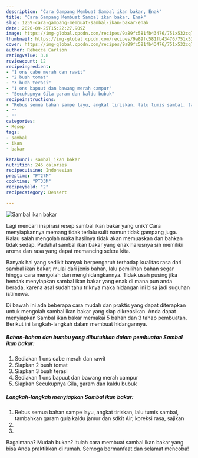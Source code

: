 ```yaml
---
description: "Cara Gampang Membuat Sambal ikan bakar, Enak"
title: "Cara Gampang Membuat Sambal ikan bakar, Enak"
slug: 1259-cara-gampang-membuat-sambal-ikan-bakar-enak
date: 2020-09-25T15:22:27.909Z
image: https://img-global.cpcdn.com/recipes/9a89fc581fb43476/751x532cq70/sambal-ikan-bakar-foto-resep-utama.jpg
thumbnail: https://img-global.cpcdn.com/recipes/9a89fc581fb43476/751x532cq70/sambal-ikan-bakar-foto-resep-utama.jpg
cover: https://img-global.cpcdn.com/recipes/9a89fc581fb43476/751x532cq70/sambal-ikan-bakar-foto-resep-utama.jpg
author: Rebecca Carlson
ratingvalue: 3.8
reviewcount: 12
recipeingredient:
- "1 ons cabe merah dan rawit"
- "2 bush tomat"
- "3 buah terasi"
- "1 ons bapuut dan bawang merah campur"
- "Secukupnya Gila garam dan kaldu bubuk"
recipeinstructions:
- "Rebus semua bahan sampe layu, angkat tiriskan, lalu tumis sambal, tambahkan garam gula kaldu jamur dan sdkit Air, koreksi rasa, sajikan"
- ""
- ""
categories:
- Resep
tags:
- sambal
- ikan
- bakar

katakunci: sambal ikan bakar 
nutrition: 245 calories
recipecuisine: Indonesian
preptime: "PT27M"
cooktime: "PT33M"
recipeyield: "2"
recipecategory: Dessert

---
```



![Sambal ikan bakar](https://img-global.cpcdn.com/recipes/9a89fc581fb43476/751x532cq70/sambal-ikan-bakar-foto-resep-utama.jpg)

Lagi mencari inspirasi resep sambal ikan bakar yang unik? Cara menyiapkannya memang tidak terlalu sulit namun tidak gampang juga. Kalau salah mengolah maka hasilnya tidak akan memuaskan dan bahkan tidak sedap. Padahal sambal ikan bakar yang enak harusnya sih memiliki aroma dan rasa yang dapat memancing selera kita.



Banyak hal yang sedikit banyak berpengaruh terhadap kualitas rasa dari sambal ikan bakar, mulai dari jenis bahan, lalu pemilihan bahan segar hingga cara mengolah dan menghidangkannya. Tidak usah pusing jika hendak menyiapkan sambal ikan bakar yang enak di mana pun anda berada, karena asal sudah tahu triknya maka hidangan ini bisa jadi suguhan istimewa.


Di bawah ini ada beberapa cara mudah dan praktis yang dapat diterapkan untuk mengolah sambal ikan bakar yang siap dikreasikan. Anda dapat menyiapkan Sambal ikan bakar memakai 5 bahan dan 3 tahap pembuatan. Berikut ini langkah-langkah dalam membuat hidangannya.

<!--inarticleads1-->

##### Bahan-bahan dan bumbu yang dibutuhkan dalam pembuatan Sambal ikan bakar:

1. Sediakan 1 ons cabe merah dan rawit
1. Siapkan 2 bush tomat
1. Siapkan 3 buah terasi
1. Sediakan 1 ons bapuut dan bawang merah campur
1. Siapkan Secukupnya Gila, garam dan kaldu bubuk




<!--inarticleads2-->

##### Langkah-langkah menyiapkan Sambal ikan bakar:

1. Rebus semua bahan sampe layu, angkat tiriskan, lalu tumis sambal, tambahkan garam gula kaldu jamur dan sdkit Air, koreksi rasa, sajikan
1. 
1. 




Bagaimana? Mudah bukan? Itulah cara membuat sambal ikan bakar yang bisa Anda praktikkan di rumah. Semoga bermanfaat dan selamat mencoba!
